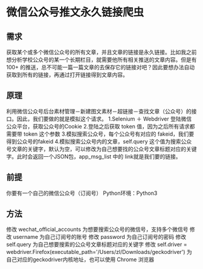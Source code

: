 # 微信公众号推文永久链接爬虫

## 需求
获取某个或多个微信公众号的所有文章，并且文章的链接是永久链接。比如我之前想分析学校公众号的某一个长期栏目，就需要他所有相关推送的文章内容。但是有 100+ 的推送，总不可能一篇一篇文章的去保存它的链接对吧？因此要想办法自动获取到所有的链接，再通过打开链接得到文章内容。

## 原理
利用微信公众号后台素材管理－新建图文素材－超链接－查找文章（公众号）的接口。因此，我们要做的就是模拟这个请求。
1.Selenium ＋ Webdriver 登陆微信公众平台，获取公众号的Cookie
2.登陆之后获取 token 值，因为之后所有请求都需要带 token 这个参数
3.模拟搜索公众号，每个公众号有对应的 fakeid，我们要得到公众号的fakeid
4.模拟搜索公众号内的文章，self.query 这个值为搜索公众号文章的关键字，默认为空，可以修改为自己想要找的公众号文章标题对应的关键字。此时会返回一个JSON包，app_msg_list 中的 link就是我们要的链接。

## 前提
你要有一个自己的微信公众号（订阅号）
Python环境：Python3

## 方法
修改 wechat_official_accounts 为想要搜索公众号的微信号，支持多个微信号
修改 username 为自己订阅号的账号
修改 password 为自己订阅号的密码
修改 self.query 为自己想要搜索的公众号文章标题对应的关键字
修改 self.driver = webdriver.Firefox(executable_path='/Users/zl/Downloads/geckodriver') 为自己对应的geckodriver内核地址，也可以使用 Chrome 浏览器
